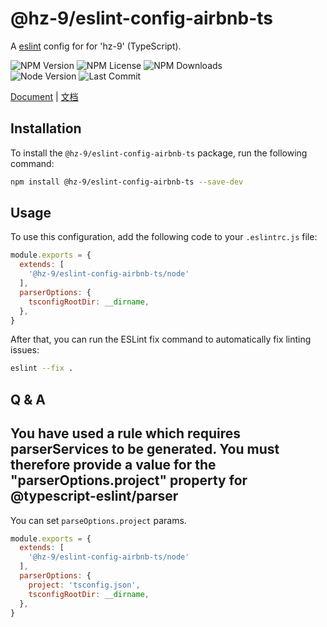 # @hz-9/eslint-config-airbnb-ts

A [eslint] config for for 'hz-9' (TypeScript).

![NPM Version][npm-version-url] ![NPM License][npm-license-url] ![NPM Downloads][npm-downloads-url]
<br /> ![Node Version][node-version-url] ![Last Commit][last-commit-url]

[eslint]: https://eslint.org/
[npm-version-url]: https://badgen.net/npm/v/@hz-9/eslint-config-airbnb-ts
[npm-license-url]: https://badgen.net/npm/license/@hz-9/eslint-config-airbnb-ts
[npm-downloads-url]: https://badgen.net/npm/dt/@hz-9/eslint-config-airbnb-ts
[node-version-url]: https://badgen.net/npm/node/@hz-9/eslint-config-airbnb-ts
[last-commit-url]: https://badgen.net/github/last-commit/hz-9/lint

[Document](https://hz-9.github.io/lint/guide/eslint-config-airbnb-ts/) | [文档](https://hz-9.github.io/lint/zh-CN/guide/eslint-config-airbnb-ts/)

## Installation

To install the `@hz-9/eslint-config-airbnb-ts` package, run the following command:

```bash
npm install @hz-9/eslint-config-airbnb-ts --save-dev
```

## Usage

To use this configuration, add the following code to your `.eslintrc.js` file:

```javascript
module.exports = {
  extends: [
    '@hz-9/eslint-config-airbnb-ts/node'
  ],
  parserOptions: {
    tsconfigRootDir: __dirname,
  },
}
```

After that, you can run the ESLint fix command to automatically fix linting issues:

```bash
eslint --fix .
```

## Q & A

## You have used a rule which requires parserServices to be generated. You must therefore provide a value for the "parserOptions.project" property for @typescript-eslint/parser

You can set `parseOptions.project` params.

```javascript
module.exports = {
  extends: [
    '@hz-9/eslint-config-airbnb-ts/node'
  ],
  parserOptions: {
    project: 'tsconfig.json',
    tsconfigRootDir: __dirname,
  },
}
```
